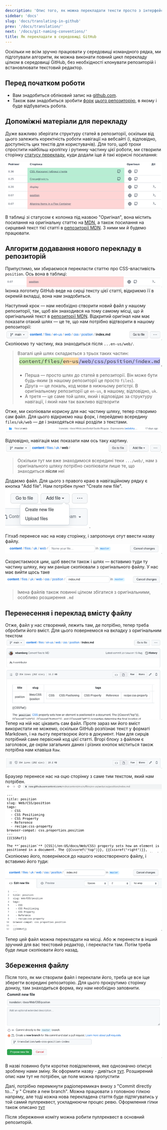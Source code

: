 ```yaml
---
description: 'Опис того, як можна перекладати тексти просто з інтерфейсу GitHub, без роботи з локальним репозиторієм взагалі'
sidebar: 'docs'
slug: 'docs/translating-in-github'
prev: '/docs/translation/'
next: '/docs/git-naming-conventions/'
title: Як перекладати в середовищі GitHub
---
```


Оскільки не всім зручно працювати у середовищі командного рядка, ми підготували алгоритм, як можна виконати повний цикл перекладу цілком в середовищі GitHub, без необхідності клонувати репозиторій і встановлювати текстовий редактор.

## Перед початком роботи

- Вам знадобиться обліковий запис на [github.com](https://github.com/).
- Також вам знадобиться зробити [форк](https://docs.github.com/en/get-started/quickstart/fork-a-repo) [цього репозиторію](https://github.com/webdoky/content), в якому і буде відбуватись робота.

## Допоміжні матеріали для перекладу

Дуже важливо зберігати структуру статей в репозиторії, оскільки від цього залежить коректність роботи навігації на вебсайті (і, відповідно, доступність цих текстів для користувачів). Для того, щоб трохи спростити найбільш кропітку і рутинну частину цієї роботи, ми створили сторінку [статусу перекладу](https://webdoky.org/translation-status-priority), куди додали іще й такі корисні посилання:

![Зразок того, як виглядає таблиця статусу перекладу](./shot-1637744144.png)

В таблиці зі статусом є колонка під назвою "Оригінал", вона містить посилання на оригінальну статтю на [MDN](/), а також посилання на сирцевий текст тієї статті в [репозиторії MDN](https://github.com/mdn/content). З ними ми й будемо працювати.

## Алгоритм додавання нового перекладу в репозиторій

Припустимо, ми збираємося перекласти статтю про CSS-властивість `position`. Ось вона в таблиці:
![Стаття "Position" в таблиці статусу перекладу](./shot-1637745071.png)
Іконка логотипу GitHub веде на сирці тексту цієї статті, відкриємо її в окремій вкладці, вона нам знадобиться.

Наступний крок — нам необхідно створити новий файл у нашому репозиторії, так, щоб він знаходився на тому самому місці, що й оригінальний текст в [репозиторії MDN](https://github.com/mdn/content). Відкритий оригінал нам має показати отакий шлях — це те, що нам потрібно відтворити в нашому репозиторії:
![Шлях до файлу в оригінальному репозиторії](./shot-1637745443.png)
Скопіюємо ту частину, яка знаходиться після `...en-us/web/`.

> Взагалі цей шлях складається з трьох таких частин:
> ![Приклад шляху](./shot-1637747142.png)
>
> - Перша — просто шлях до статей в репозиторії. Він може бути будь-яким (в нашому репозиторії це просто `files`).
> - Друга — це локаль, код мови в нижньому регістрі. В оригінальному репозиторії це `en-us`, в нашому, відповідно, `uk`.
> - А третя — це саме той шлях, який і відповідає за структуру навігації, і який нам так важливо відтворити

Отже, ми скопіювали корисну для нас частину шляху, тепер створимо сам файл. Для цього відкриємо наш форк, і перейдемо всередину `files/uk/web` — де і знаходяться наші розділи з текстами.
![Папка з перекладами](./shot-1637747635.png)

Відповідно, навігація має показати нам ось таку картину.
![Приклад заголовку з навігацією](./shot-1637747745.png)

> Оскільки тут ми вже знаходимося всередині теки `.../web/`, нам з оригінального шляху потрібно скопіювати лише те, що знаходиться **_після_** неї

Додаємо файл. Для цього з правого краю в навігаційному рядку є кнопка "Add file". Нам потрібен пункт "Create new file".
![Додавання нового файлу](./shot-1637748132.png)

Гітхаб перенесе нас на нову сторінку, і запропонує отут ввести назву файлу.
![Заголовок в новоствореному файлі](./shot-1637748266.png)

Скористаємося цим, щоб ввести також і шлях — вставимо туди ту частину шляху, яку ми раніше скопіювали з оригінального файлу. У нас має вийти щось таке
![Заголовок після вставки шляху](./shot-1637748512.png)

> Імена файлів також повинні цілком збігатися з оригінальними, особливо розширення `.md`

## Перенесення і переклад вмісту файлу

Отже, файл у нас створений, лежить там, де потрібно, тепер треба обробити його вміст. Для цього повернемося на вкладку з оригінальним текстом
![Вкладка з оринільним вмістом](./shot-1637748780.png)
Тепер на ній нас цікавить сам файл. Проте зараз ми його вміст використати не можемо, оскільки GitHub розпізнає текст у форматі Markdown, і на льоту перетворює його в документ. Нам для сирців потрібний саме первісний код цієї статті. Вгорі блоку з файлом є заголовок, де окрім загальних даних і різних кнопок міститься також потрібна нам клавіша `Raw`.

![Заголовок файлу](./shot-1637748995.png)

Браузер перенесе нас на оцю сторінку з саме тим текстом, який нам потрібен.
![Приклад сирцевого коду статті](./shot-1637749121.png)
Скопіюємо його, повернімося до нашого новоствореного файлу, і вставимо його туди:

![Вставлений код у нашому новому файлі](./shot-1637749241.png)

Тепер цей файл можна перекладати на місці. Або ж перенести в інший зручний для вас текстовий редактор, і перекласти там. Потім треба буде лише скопіювати його назад.

## Збереження файлу

Після того, як ми створили файл і переклали його, треба це все іще зберегти всередині репозиторію. Для цього прокрутимо сторінку донизу, там знаходиться форма, яку нам необхідно заповнити.
![Заповнена форма коміту файлу](./shot-1637749909.png)

В назві повинно бути коротке повідомлення, яке однозначно описує зроблену нами зміну. Як оформити назву - дивіться [тут](/docs/git-naming-conventions). Розширений опис нам тут не потрібен, це поле можна пропустити

Далі, потрібно перемкнути радіоперемикач внизу з "Commit directly to..." у " Create a new branch". Можна працювати з головною гілкою напряму, але тоді кожна нова перекладена стаття буде підтягуватись у той самий пуллреквест, ускладнюючи процес ревю. Оформлення гілки також описано [тут](/docs/git-naming-conventions)

Після збереження коміту можна робити пуллреквест в основний репозиторій.
